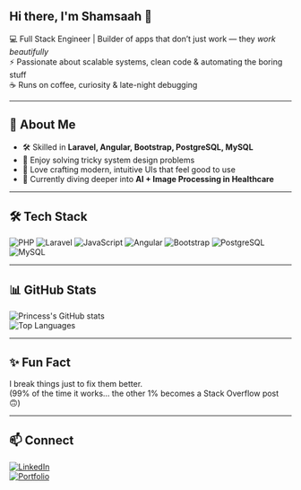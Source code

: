 ## Hi there, I'm Shamsaah 👋

💻 Full Stack Engineer | Builder of apps that don’t just work — they *work beautifully*  
⚡ Passionate about scalable systems, clean code & automating the boring stuff  
☕ Runs on coffee, curiosity & late-night debugging

---

## 🚀 About Me
- 🛠 Skilled in **Laravel, Angular, Bootstrap, PostgreSQL, MySQL**  
- 🧩 Enjoy solving tricky system design problems  
- 🎨 Love crafting modern, intuitive UIs that feel good to use  
- 🌱 Currently diving deeper into **AI + Image Processing in Healthcare**  

---

## 🛠 Tech Stack
![PHP](https://img.shields.io/badge/PHP-777BB4?style=flat&logo=php&logoColor=white)
![Laravel](https://img.shields.io/badge/Laravel-FF2D20?style=flat&logo=laravel&logoColor=white)
![JavaScript](https://img.shields.io/badge/JavaScript-F7DF1E?style=flat&logo=javascript&logoColor=black)
![Angular](https://img.shields.io/badge/Angular-DD0031?style=flat&logo=angular&logoColor=white)
![Bootstrap](https://img.shields.io/badge/Bootstrap-7952B3?style=flat&logo=bootstrap&logoColor=white)
![PostgreSQL](https://img.shields.io/badge/PostgreSQL-336791?style=flat&logo=postgresql&logoColor=white)
![MySQL](https://img.shields.io/badge/MySQL-4479A1?style=flat&logo=mysql&logoColor=white)

---

## 📊 GitHub Stats
![Princess's GitHub stats](https://github-readme-stats.vercel.app/api?username=ShamsaAbdullahi&show_icons=true&theme=radical)  
![Top Languages](https://github-readme-stats.vercel.app/api/top-langs/?username=ShamsaAbdullahi&layout=compact&theme=radical)

---

## ✨ Fun Fact
I break things just to fix them better.  
(99% of the time it works… the other 1% becomes a Stack Overflow post 🙃)

---

## 📫 Connect
[![LinkedIn](https://img.shields.io/badge/LinkedIn-blue?style=flat&logo=linkedin)](https://www.linkedin.com/in/shamsa-abdullahi-1a00421a1)  
[![Portfolio](https://img.shields.io/badge/Portfolio-000?style=flat&logo=firefox)](https://shamsaabdullahi.github.io/)
